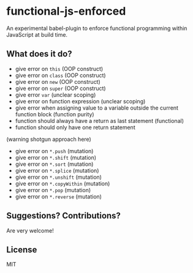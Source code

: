 functional-js-enforced
===
An experimental babel-plugin to enforce functional programming within JavaScript at build time.

What does it do?
---
- give error on `this` (OOP construct)
- give error on `class` (OOP construct)
- give error on `new` (OOP construct)
- give error on `super` (OOP construct)
- give error `var` (unclear scoping)
- give error on function expression (unclear scoping)
- give error when assigning value to a variable outside the current function block (function purity)
- function should always have a return as last statement (functional)
- function should only have one return statement

(warning shotgun approach here)
- give error on `*.push` (mutation)
- give error on `*.shift`  (mutation)
- give error on `*.sort` (mutation)
- give error on `*.splice` (mutation)
- give error on `*.unshift` (mutation)
- give error on `*.copyWithin` (mutation)
- give error on `*.pop` (mutation)
- give error on `*.reverse` (mutation)


Suggestions? Contributions?
---
Are very welcome!

License
---
MIT
